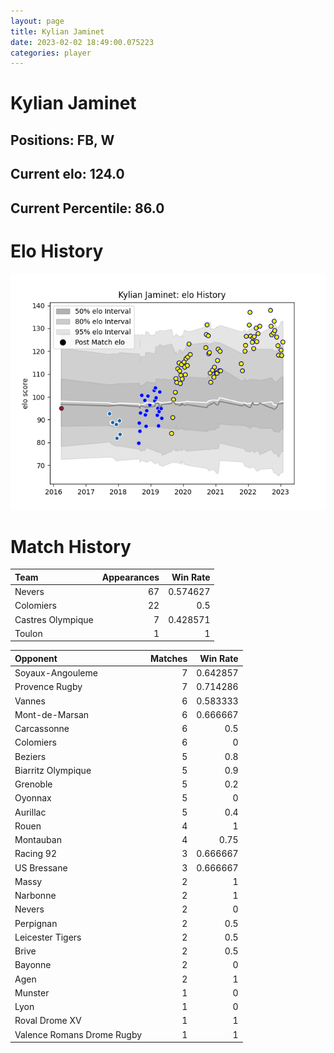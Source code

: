 ```yaml
---  
layout: page  
title: Kylian Jaminet  
date: 2023-02-02 18:49:00.075223  
categories: player  
---
```

# Kylian Jaminet

## Positions: FB, W

## Current elo: 124.0

## Current Percentile: 86.0

# Elo History


![elo history](history_KylianJaminet.png)
# Match History


| Team              |   Appearances |   Win Rate |
|:------------------|--------------:|-----------:|
| Nevers            |            67 |   0.574627 |
| Colomiers         |            22 |   0.5      |
| Castres Olympique |             7 |   0.428571 |
| Toulon            |             1 |   1        |

| Opponent                   |   Matches |   Win Rate |
|:---------------------------|----------:|-----------:|
| Soyaux-Angouleme           |         7 |   0.642857 |
| Provence Rugby             |         7 |   0.714286 |
| Vannes                     |         6 |   0.583333 |
| Mont-de-Marsan             |         6 |   0.666667 |
| Carcassonne                |         6 |   0.5      |
| Colomiers                  |         6 |   0        |
| Beziers                    |         5 |   0.8      |
| Biarritz Olympique         |         5 |   0.9      |
| Grenoble                   |         5 |   0.2      |
| Oyonnax                    |         5 |   0        |
| Aurillac                   |         5 |   0.4      |
| Rouen                      |         4 |   1        |
| Montauban                  |         4 |   0.75     |
| Racing 92                  |         3 |   0.666667 |
| US Bressane                |         3 |   0.666667 |
| Massy                      |         2 |   1        |
| Narbonne                   |         2 |   1        |
| Nevers                     |         2 |   0        |
| Perpignan                  |         2 |   0.5      |
| Leicester Tigers           |         2 |   0.5      |
| Brive                      |         2 |   0.5      |
| Bayonne                    |         2 |   0        |
| Agen                       |         2 |   1        |
| Munster                    |         1 |   0        |
| Lyon                       |         1 |   0        |
| Roval Drome XV             |         1 |   1        |
| Valence Romans Drome Rugby |         1 |   1        |
